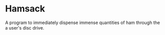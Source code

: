 # Hamsack
A program to immediately dispense immense quantities of ham through the a user's disc drive.

